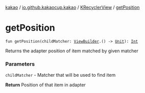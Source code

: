 [kakao](../../index.md) / [io.github.kakaocup.kakao](../index.md) / [KRecyclerView](index.md) / [getPosition](./get-position.md)

# getPosition

`fun getPosition(childMatcher: `[`ViewBuilder`](../-view-builder/index.md)`.() -> `[`Unit`](https://kotlinlang.org/api/latest/jvm/stdlib/kotlin/-unit/index.html)`): `[`Int`](https://kotlinlang.org/api/latest/jvm/stdlib/kotlin/-int/index.html)

Returns the adapter position of item matched by given matcher

### Parameters

`childMatcher` - Matcher that will be used to find item

**Return**
Position of that item in adapter

